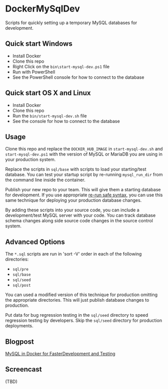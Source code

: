 # DockerMySqlDev
Scripts for quickly setting up a temporary MySQL databases for development.

## Quick start Windows

* Install Docker
* Clone this repo
* Right Click on the `bin\start-mysql-dev.ps1` file
* Run with PowerShell
* See the PowerShell console for how to connect to the database

## Quick start OS X and Linux

* Install Docker
* Clone this repo
* Run the `bin/start-mysql-dev.sh` file
* See the console for how to connect to the database

## Usage

Clone this repo and replace the `DOCKER_HUB_IMAGE` in `start-mysql-dev.sh` and
`start-mysql-dev.ps1` with the version of MySQL or MariaDB you are using in 
your production system.

Replace the scripts in `sql/base` with scripts to load your starting/test 
database.  You can test your startup script by re-running `mysql_run_dir`
from the command line inside the container.

Publish your new repo to your team.  This will give them a starting database
for development.  If you use appropriate [re-run safe syntax](https://www.stormes.net/deploying-mysql-updates/), you can use 
this same technique for deploying your production database changes.

By adding these scripts into your source code, you can include a development/test
MySQL server with your code.  You can track database schema changes along side source
code changes in the source control system.

## Advanced Options

The `*.sql` scripts are run in 'sort -V' order in each of the following 
directories:

* `sql/pre`
* `sql/base`
* `sql/seed`
* `sql/post`

You can used a modified version of this technique for production omitting 
the appropriate directories.  This will just publish database changes to 
production.

Put data for bug regression testing in the `sql/seed` directory to speed regression
testing by developers.  Skip the `sql/seed` directory for production deployments. 

## Blogpost

[MySQL in Docker for FasterDevelopment and Testing](https://www.stormes.net/using-docker-mysql-faster-development/)

## Screencast 
(TBD)